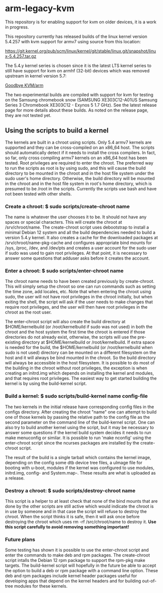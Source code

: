 # arm-legacy-kvm
This repository is for enabling support for kvm on older devices, it is a work in progress.

This repository currently has released builds of the linux kernel version 5.4.257 with kvm support for armv7 using source from this location:

https://git.kernel.org/pub/scm/linux/kernel/git/stable/linux.git/snapshot/linux-5.4.257.tar.gz

The 5.4.y kernel series is chosen since it is the latest LTS kernel series to still have support for kvm on armhf (32-bit) devices which was removed upstream in kernel version 5.7:

[Goodbye KVM/arm](https://git.kernel.org/pub/scm/linux/kernel/git/torvalds/linux.git/commit/?id=463050599742a89e0508355e626e032e8d0dab8d)

The two experimental builds are compiled with support for kvm for testing on the Samsung chromebook snow (SAMSUNG XE303C12-A01US Samsung Series 3 Chromebook XE303C12 - Exynos 5 1.7 GHz). See the latest release page for more details about these builds. As noted on the release page, they are not tested yet.
## Using the scripts to build a kernel
The kernels are built in a chroot using scripts. Only 5.4 armv7 kernels are supported and they can be cross-compiled on an x86_64 host. The scripts should automatically detect if it needs to install the cross compilers. In fact, so far, only cross compiling armv7 kernels on an x86_64 host has been tested. Root privileges are required to enter the chroot. The preferred way to run the scripts as root is by using sudo, and this will cause the build directory to be mounted in the chroot and in the host file system under the sudo user's home directory. Otherwise, the build directory will be mounted in the chroot and in the host file system in root's home directory, which is presumed to be /root in the scripts. Currently the scripts use bash and have not been tested with other shells.
### Create a chroot: $ sudo scripts/create-chroot name
The name is whatever the user chooses it to be. It should not have any spaces or special characters. This will create the chroot at /srv/chroot/name. The create-chroot script uses debootstrap to install a minimal Debian 12 system and all the build dependencies needed to build a version 5.4.y kernel. It also creates a cache for the downloaded packages at /srv/chroot/name-pkg-cache and configures appropriate bind mounts for /sys, /proc, /dev, and /dev/pts and creates a user account for the sudo user if sudo was used to gain root privileges. At that point, it is necessary to answer some questions that adduser asks before it creates the account.
### Enter a chroot: $ sudo scripts/enter-chroot name
The chroot name needs to have been created previously by create-chroot. This will simply setup the chroot so one can run commands such as setting the time zone, add locales, etc. Note that when entering the chroot using sudo, the user will not have root privileges in the chroot initially, but when exiting the shell, the script will ask if the user needs to make changes that require root privileges, and the user will then have root privileges in the chroot as the root user.

The enter-chroot script will also create the build directory at $HOME/kernelbuild (or /root/kernelbuild if sudo was not used) in both the chroot and the host system the first time the chroot is entered if those directories do not already exist, otherwise, the scripts will use the pre-existing directory at $HOME/kernelbuild or /root/kernelbuild. If extra space is needed for the build, the $HOME/kernelbuild (or /root/kernelbuild when sudo is not used) directory can be mounted on a different filesystem on the host and it will always be bind mounted in the chroot. So the build directory will always be accessible in the host filesystem. It is possible to do most of the building in the chroot without root privileges, the  exception is when creating an initrd.img which depends on installing the kernel and modules, and that requires root privileges. The easiest way to get started building the kernel is by using the build-kernel script.
### Build a kernel: $ sudo scripts/build-kernel name config-file
The two kernels in the initial release have corresponding config files in the configs directory. After creating the chroot "name" one can attempt to build one of those kernels by passing the relative path to the config file as the second parameter on the command line of the build-kernel script. One can also try to build another kernel using the script, but it may be necessary to answer some questions if the kernel build system decides it needs to run make menuconfig or similar. It is possible to run 'make nconfig' using the enter-chroot script since the ncurses packages are installed by the create-chroot script.

The result of the build is a single tarball which contains the kernel image, depending on the config some dtb device tree files, a uImage file for booting with u-boot, modules if the kernel was configured to use modules, initrd.img, config-<version> and System.map-<version>. These results are what is uploaded as a release.
### Destroy a chroot: $ sudo scripts/destroy-chroot name
This script is a helper to at least check that none of the bind mounts that are done by the other scripts are still active which would indicate the chroot is in use by someone and in that case the script will refuse to destroy the chroot. When the script thinks it is safe, then it will ask once before destroying the chroot which uses rm -rf /src/chroot/name to destroy it. **Use this script carefully to avoid removing something important!**
### Future plans
Some testing has shown it is possible to use the enter-chroot script and enter the commands to make deb and rpm packages. The create-chroot script intalls the Debian 12 rpm package to support the rpm-pkg make targets. The build-kernel script will hopefully in the future be able to accept the option to build a deb or rpm package with a command line option. These deb and rpm packages include kernel header packages useful for developing apps that depend on the kernel headers and for building out-of-tree modules for these kernels.
